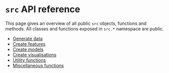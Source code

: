 # `src` API reference

This page gives an overview of all public `src` objects, functions and methods. All classes and functions exposed
in `src.*` namespace are public.

* [Generate data](make_data.md)
* [Create features](make_features.md)
* [Create models](make_models.md)
* [Create visualisations](make_visualisations.md)
* [Utility functions](tools.md)
* [Miscellaneous functions](src.md)
